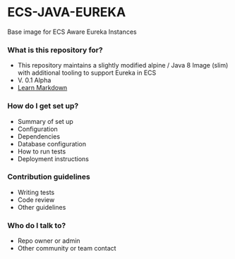 # ECS-JAVA-EUREKA #

Base image for ECS Aware Eureka Instances

### What is this repository for? ###

* This repository maintains a slightly modified alpine / Java 8 Image (slim) with additional tooling to support Eureka in ECS
* V. 0.1 Alpha
* [Learn Markdown](https://bitbucket.org/tutorials/markdowndemo)

### How do I get set up? ###

* Summary of set up
* Configuration
* Dependencies
* Database configuration
* How to run tests
* Deployment instructions

### Contribution guidelines ###

* Writing tests
* Code review
* Other guidelines

### Who do I talk to? ###

* Repo owner or admin
* Other community or team contact